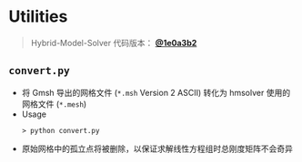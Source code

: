 # Utilities

> Hybrid-Model-Solver 代码版本：
> [**@1e0a3b2**](https://github.com/polossk/Hybrid-Model-Solver/commit/1e0a3b2ca42645f0b15f6a879c67585da665d33a)

## `convert.py`

* 将 Gmsh 导出的网格文件 (`*.msh` Version 2 ASCII) 转化为 hmsolver 使用的网格文件 (`*.mesh`)
* Usage
   ```shell
   > python convert.py
   ```
* 原始网格中的孤立点将被删除，以保证求解线性方程组时总刚度矩阵不会奇异